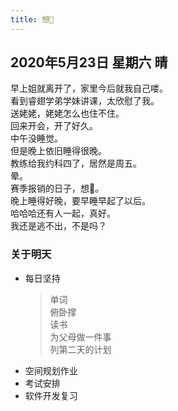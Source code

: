 ```yaml
---
title: 想🏀
---
```

## 2020年5月23日 星期六 晴
早上姐就离开了，家里今后就我自己喽。  
看到睿翅学弟学妹讲课，太欣慰了我。  
送姥姥，姥姥怎么也住不住。  
回来开会，开了好久。  
中午没睡觉。  
但是晚上依旧睡得很晚。  
教练给我约科四了，居然是周五。  
晕。  
赛季报销的日子，想🏀。  
晚上睡得好晚，要早睡早起了以后。  
哈哈哈还有人一起，真好。  
我还是逃不出，不是吗？  
### 关于明天
* 每日坚持
	> 单词  
	> 俯卧撑  
	> 读书  
	> 为父母做一件事  
	> 列第二天的计划  
* 空间规划作业  
* 考试安排  
* 软件开发复习  